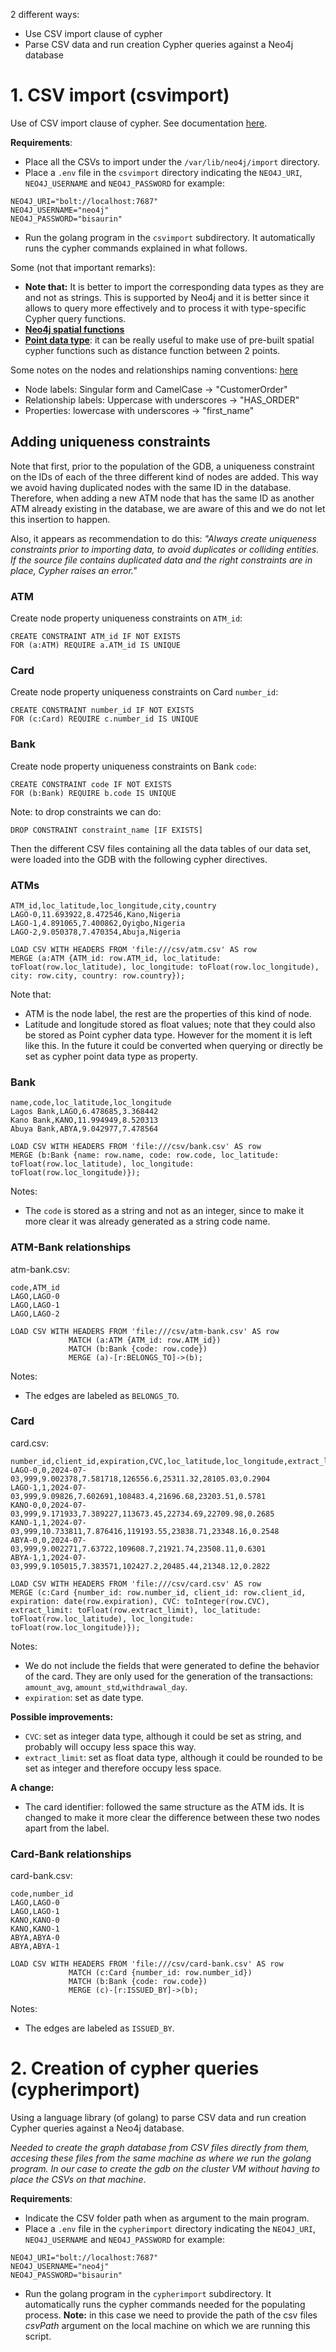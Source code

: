 

2 different ways:  

- Use CSV import clause of cypher
- Parse CSV data and run creation Cypher queries against a Neo4j database

# 1. CSV import (csvimport)

Use of CSV import clause of cypher. See documentation [here](https://neo4j.com/docs/cypher-manual/5/clauses/load-csv/).

**Requirements**: 
- Place all the CSVs to import under the `/var/lib/neo4j/import` directory.  
- Place a `.env` file in the `csvimport` directory indicating the `NEO4J_URI`, `NEO4J_USERNAME` and `NEO4J_PASSWORD`
for example:
```
NEO4J_URI="bolt://localhost:7687"
NEO4J_USERNAME="neo4j"
NEO4J_PASSWORD="bisaurin"
```
- Run the golang program in the `csvimport` subdirectory. It automatically runs the cypher commands explained in what follows.

Some (not that important remarks):

- **Note that:** It is better to import the corresponding data types as they are and not as 
strings. This is supported by Neo4j and it is better since it allows to query more effectively and to process it with type-specific Cypher query functions.
- **[Neo4j spatial functions](https://neo4j.com/docs/cypher-manual/current/functions/spatial/)** 
- **[Point data type](https://neo4j.com/docs/api/python-driver/current/types/spatial.html)**: it can be really useful to make use of pre-built spatial cypher functions such as distance function between 2 points.

Some notes on the nodes and relationships naming conventions: [here](https://neo4j.com/docs/cypher-manual/current/syntax/naming/)

- Node labels: Singular form and CamelCase -> "CustomerOrder"
- Relationship labels: Uppercase with underscores -> "HAS_ORDER"
- Properties: lowercase with underscores -> "first_name"


## Adding uniqueness constraints

Note that first, prior to the population of the GDB,
a uniqueness constraint on the IDs of each of the three different kind of nodes
are added. This way we avoid having duplicated nodes with the same ID in the
database. Therefore, when adding a new ATM node that has the same ID as
another ATM already existing in the database, we are aware of this and we do
not let this insertion to happen.

Also, it appears as recommendation to do this: *"Always create uniqueness constraints prior to importing data, to avoid duplicates or colliding entities. If the source file contains duplicated data and the right constraints are in place, Cypher raises an error."*

### ATM

Create node property uniqueness constraints on `ATM_id`:

```
CREATE CONSTRAINT ATM_id IF NOT EXISTS
FOR (a:ATM) REQUIRE a.ATM_id IS UNIQUE
```

### Card

Create node property uniqueness constraints on Card `number_id`:

```
CREATE CONSTRAINT number_id IF NOT EXISTS
FOR (c:Card) REQUIRE c.number_id IS UNIQUE
```

### Bank

Create node property uniqueness constraints on Bank `code`:

```
CREATE CONSTRAINT code IF NOT EXISTS
FOR (b:Bank) REQUIRE b.code IS UNIQUE
```

Note: to drop constraints we can do:

```
DROP CONSTRAINT constraint_name [IF EXISTS]
```

Then the different CSV files containing all the data tables of our data set, were loaded into the GDB with the following cypher directives.

### ATMs

```
ATM_id,loc_latitude,loc_longitude,city,country
LAGO-0,11.693922,8.472546,Kano,Nigeria
LAGO-1,4.891065,7.400862,Oyigbo,Nigeria
LAGO-2,9.050378,7.470354,Abuja,Nigeria
```

```
LOAD CSV WITH HEADERS FROM 'file:///csv/atm.csv' AS row
MERGE (a:ATM {ATM_id: row.ATM_id, loc_latitude: toFloat(row.loc_latitude), loc_longitude: toFloat(row.loc_longitude), city: row.city, country: row.country});
``` 

Note that:
- ATM is the node label, the rest are the properties of this kind of node.
- Latitude and longitude stored as float values; note that they could also be stored
as Point cypher data type. However for the moment it is left like this. In the future
it could be converted when querying or directly be set as cypher point data type as property.


### Bank

```
name,code,loc_latitude,loc_longitude
Lagos Bank,LAGO,6.478685,3.368442
Kano Bank,KANO,11.994949,8.520313
Abuya Bank,ABYA,9.042977,7.478564
```

```
LOAD CSV WITH HEADERS FROM 'file:///csv/bank.csv' AS row
MERGE (b:Bank {name: row.name, code: row.code, loc_latitude: toFloat(row.loc_latitude), loc_longitude: toFloat(row.loc_longitude)});
``` 

Notes:

- The `code` is stored as a string and not as an integer, since to make it more clear it 
was already generated as a string code name.

### ATM-Bank relationships

atm-bank.csv:

```
code,ATM_id
LAGO,LAGO-0
LAGO,LAGO-1
LAGO,LAGO-2
```

```
LOAD CSV WITH HEADERS FROM 'file:///csv/atm-bank.csv' AS row
             MATCH (a:ATM {ATM_id: row.ATM_id})
             MATCH (b:Bank {code: row.code})
             MERGE (a)-[r:BELONGS_TO]->(b);
```

Notes:
- The edges are labeled as `BELONGS_TO`.

### Card

card.csv:

```
number_id,client_id,expiration,CVC,loc_latitude,loc_longitude,extract_limit,amount_avg,amount_std,withdrawal_day
LAGO-0,0,2024-07-03,999,9.002378,7.581718,126556.6,25311.32,28105.03,0.2904
LAGO-1,1,2024-07-03,999,9.09826,7.602691,108483.4,21696.68,23203.51,0.5781
KANO-0,0,2024-07-03,999,9.171933,7.389227,113673.45,22734.69,22709.98,0.2685
KANO-1,1,2024-07-03,999,10.733811,7.876416,119193.55,23838.71,23348.16,0.2548
ABYA-0,0,2024-07-03,999,9.002271,7.63722,109608.7,21921.74,23508.11,0.6301
ABYA-1,1,2024-07-03,999,9.105015,7.383571,102427.2,20485.44,21348.12,0.2822
```

```
LOAD CSV WITH HEADERS FROM 'file:///csv/card.csv' AS row
MERGE (c:Card {number_id: row.number_id, client_id: row.client_id, expiration: date(row.expiration), CVC: toInteger(row.CVC), extract_limit: toFloat(row.extract_limit), loc_latitude: toFloat(row.loc_latitude), loc_longitude: toFloat(row.loc_longitude)});
``` 

Notes:

- We do not include the fields that were generated to define the behavior of the card. They are only used for the generation of the transactions: `amount_avg`, `amount_std`,`withdrawal_day`.
- `expiration`: set as date type.

**Possible improvements:**

- `CVC`: set as integer data type, although it could be set as string, and probably will occupy less space this way.
- `extract_limit`: set as float data type, although it could be rounded to be set as integer and therefore occupy less space.

**A change:**
- The card identifier: followed the same structure as the ATM ids. It is changed to make it more clear the difference between these two nodes apart from the label.

### Card-Bank relationships

card-bank.csv:

```
code,number_id
LAGO,LAGO-0
LAGO,LAGO-1
KANO,KANO-0
KANO,KANO-1
ABYA,ABYA-0
ABYA,ABYA-1
```

```
LOAD CSV WITH HEADERS FROM 'file:///csv/card-bank.csv' AS row
             MATCH (c:Card {number_id: row.number_id})
             MATCH (b:Bank {code: row.code})
             MERGE (c)-[r:ISSUED_BY]->(b);
```

Notes:
- The edges are labeled as `ISSUED_BY`.


# 2. Creation of cypher queries (cypherimport)

Using a language library (of golang) to parse CSV data and run creation Cypher queries against a Neo4j database.

*Needed to create the graph database from CSV files directly from them, accesing these files from the same machine as
where we run the golang program. In our case to create the gdb on the cluster VM without having to place the CSVs on 
that machine*.

**Requirements**: 
- Indicate the CSV folder path when as argument to the main program.
- Place a `.env` file in the `cypherimport` directory indicating the `NEO4J_URI`, `NEO4J_USERNAME` and `NEO4J_PASSWORD`
for example:
```
NEO4J_URI="bolt://localhost:7687"
NEO4J_USERNAME="neo4j"
NEO4J_PASSWORD="bisaurin"
```

- Run the golang program in the `cypherimport` subdirectory. It automatically runs the cypher commands needed for the populating process. **Note:** in this case we need to provide the path of the csv files *csvPath* argument on the local machine on which we are running this script.
